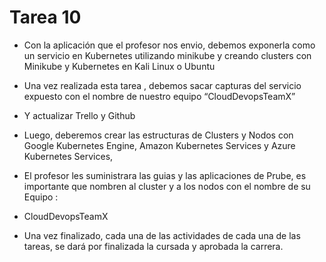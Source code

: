 # Tarea 10

*	Con la aplicación que el profesor nos envio, debemos exponerla como un servicio en Kubernetes utilizando minikube y creando clusters con Minikube y Kubernetes en Kali Linux o Ubuntu

*	Una vez realizada esta tarea , debemos sacar capturas del servicio expuesto con el nombre de nuestro equipo “CloudDevopsTeamX” 

*	Y actualizar Trello y Github

*	Luego, deberemos crear las estructuras de Clusters y Nodos con Google Kubernetes Engine, Amazon Kubernetes Services y Azure Kubernetes Services,

*	El profesor les suministrara las guias y las aplicaciones de Prube, es importante que nombren al cluster y a los nodos con el nombre de su Equipo :

*	CloudDevopsTeamX


*	Una vez finalizado, cada una de las actividades de cada una de las tareas, se dará por finalizada la cursada y aprobada la carrera.
